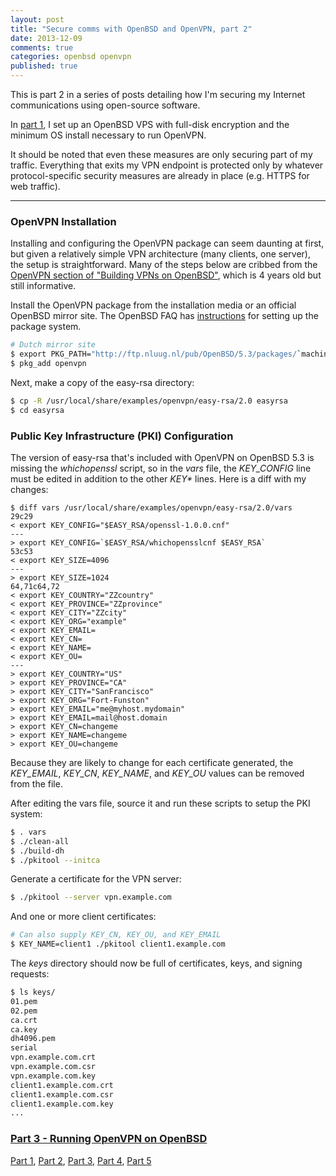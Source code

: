 ```yaml
---
layout: post
title: "Secure comms with OpenBSD and OpenVPN, part 2"
date: 2013-12-09
comments: true
categories: openbsd openvpn
published: true
---
```


This is part 2 in a series of posts detailing how I'm securing my Internet communications using open-source software.

In [part 1][part1], I set up an OpenBSD VPS with full-disk encryption and the minimum OS install necessary to run OpenVPN.

It should be noted that even these measures are only securing part of my traffic. Everything that exits my VPN endpoint is protected only by whatever protocol-specific security measures are already in place (e.g. HTTPS for web traffic).

---

### OpenVPN Installation

Installing and configuring the OpenVPN package can seem daunting at first, but given a relatively simple VPN architecture (many clients, one server), the setup is straightforward. Many of the steps below are cribbed from the [OpenVPN section of "Building VPNs on OpenBSD"](http://www.kernel-panic.it/openbsd/vpn/vpn4.html), which is 4 years old but still informative.

Install the OpenVPN package from the installation media or an official OpenBSD mirror site. The OpenBSD FAQ has [instructions](http://www.openbsd.org/faq/faq15.html#Easy) for setting up the package system.

```bash
# Dutch mirror site
$ export PKG_PATH="http://ftp.nluug.nl/pub/OpenBSD/5.3/packages/`machine -a`"
$ pkg_add openvpn
```

Next, make a copy of the easy-rsa directory:

```bash
$ cp -R /usr/local/share/examples/openvpn/easy-rsa/2.0 easyrsa
$ cd easyrsa
```

### Public Key Infrastructure (PKI) Configuration

The version of easy-rsa that's included with OpenVPN on OpenBSD 5.3 is missing the _whichopenssl_ script, so in the _vars_ file, the _KEY\_CONFIG_ line must be edited in addition to the other _KEY\*_ lines. Here is a diff with my changes:

```
$ diff vars /usr/local/share/examples/openvpn/easy-rsa/2.0/vars     
29c29
< export KEY_CONFIG="$EASY_RSA/openssl-1.0.0.cnf"
---
> export KEY_CONFIG=`$EASY_RSA/whichopensslcnf $EASY_RSA`
53c53
< export KEY_SIZE=4096
---
> export KEY_SIZE=1024
64,71c64,72
< export KEY_COUNTRY="ZZcountry"
< export KEY_PROVINCE="ZZprovince"
< export KEY_CITY="ZZcity"
< export KEY_ORG="example"
< export KEY_EMAIL=
< export KEY_CN=
< export KEY_NAME=
< export KEY_OU=
---
> export KEY_COUNTRY="US"
> export KEY_PROVINCE="CA"
> export KEY_CITY="SanFrancisco"
> export KEY_ORG="Fort-Funston"
> export KEY_EMAIL="me@myhost.mydomain"
> export KEY_EMAIL=mail@host.domain
> export KEY_CN=changeme
> export KEY_NAME=changeme
> export KEY_OU=changeme
```

Because they are likely to change for each certificate generated, the _KEY\_EMAIL_, _KEY\_CN_, _KEY\_NAME_, and _KEY\_OU_ values can be removed from the file.

After editing the vars file, source it and run these scripts to setup the PKI system: 

```bash
$ . vars
$ ./clean-all
$ ./build-dh
$ ./pkitool --initca
```

Generate a certificate for the VPN server:

```bash
$ ./pkitool --server vpn.example.com
```

And one or more client certificates:

```bash
# Can also supply KEY_CN, KEY_OU, and KEY_EMAIL
$ KEY_NAME=client1 ./pkitool client1.example.com
```

The _keys_ directory should now be full of certificates, keys, and signing requests:

```bash
$ ls keys/
01.pem
02.pem
ca.crt
ca.key
dh4096.pem
serial
vpn.example.com.crt
vpn.example.com.csr
vpn.example.com.key
client1.example.com.crt
client1.example.com.csr
client1.example.com.key
...
```

### [Part 3 - Running OpenVPN on OpenBSD][part3]

[Part 1][part1], [Part 2][part2], [Part 3][part3], [Part 4][part4], [Part 5][part5]

[part1]:/blog/2013/12/07/secure-comms-with-openbsd-and-openvpn-part-1/
[part2]:/blog/2013/12/09/secure-comms-with-openbsd-and-openvpn-part-2/
[part3]:/blog/2013/12/11/secure-comms-with-openbsd-and-openvpn-part-3/
[part4]:/blog/2013/12/14/secure-comms-with-openbsd-and-openvpn-part-4/
[part5]:/blog/2013/12/15/secure-comms-with-openbsd-and-openvpn-part-5/